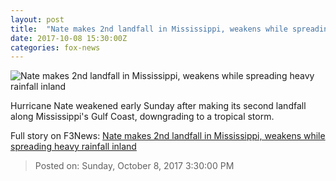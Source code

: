 ```yaml
---
layout: post
title:  "Nate makes 2nd landfall in Mississippi, weakens while spreading heavy rainfall inland"
date: 2017-10-08 15:30:00Z
categories: fox-news
---
```


![Nate makes 2nd landfall in Mississippi, weakens while spreading heavy rainfall inland](http://a57.foxnews.com/images.foxnews.com/content/dam/fox-news/images/2017/10/08/nate2.jpg.img.png/0/0/1507463236430.png?ve=1)

Hurricane Nate weakened early Sunday after making its second landfall along Mississippi's Gulf Coast, downgrading to a tropical storm.


Full story on F3News: [Nate makes 2nd landfall in Mississippi, weakens while spreading heavy rainfall inland](http://www.f3nws.com/n/2qHMC)

> Posted on: Sunday, October 8, 2017 3:30:00 PM
